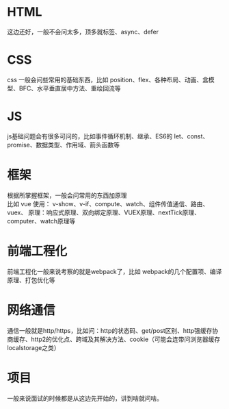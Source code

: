 
# HTML
这边还好，一般不会问太多，顶多就标签、async、defer  
# CSS
css 一般会问些常用的基础东西，比如 position、flex、各种布局、动画、盒模型、BFC、水平垂直居中方法、重绘回流等  
# JS
js基础问题会有很多可问的，比如事件循环机制、继承、ES6的 let、const、promise、数据类型、作用域、箭头函数等
# 框架
根据所掌握框架，一般会问常用的东西加原理  
比如 vue
    使用： v-show、v-if、compute、watch、组件传值通信、路由、vuex、
    原理：响应式原理、双向绑定原理、VUEX原理、nextTick原理、computer、watch原理等
# 前端工程化
前端工程化一般来说考察的就是webpack了，比如 webpack的几个配置项、编译原理、打包优化等
# 网络通信
通信一般就是http/https，比如问：http的状态码、get/post区别、http强缓存协商缓存、http2的优化点、跨域及其解决方法、cookie（可能会连带问浏览器缓存localstorage之类）
# 项目
一般来说面试的时候都是从这边先开始的，讲到啥就问啥。
